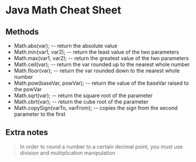 # Java Math Cheat Sheet

## Methods
* Math.abs(var);                 -- return the absolute value
* Math.min(var1, var2);          -- return the least value of the two parameters
* Math.max(var1, var2);          -- return the greatest value of the two parameters
* Math.ceil(var);                -- return the var rounded up to the nearest whole number
* Math.floor(var);               -- return the var rounded down to the nearest whole number
* Math.pow(baseVar, powVar);     -- return the value of the baseVar raised to the powVar
* Math.sqrt(var);                -- return the square root of the parameter
* Math.cbrt(var);                -- return the cube root of the parameter
* Math.copySign(varTo, varFrom); -- copies the sign from the second parameter to the first

## Extra notes
> In order to round a number to a certain decimal point, you must use division and multiplication manipulation
